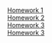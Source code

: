 [Homework 1](https://mishankinson.github.io/homework/homework-1)<br>
[Homework 2](https://mishankinson.github.io/homework/homework-2)<br>
[Homework 3](https://mishankinson.github.io/homework/homework-3)<br>
[Homework 3](https://mishankinson.github.io/homework/homework-4)<br>
